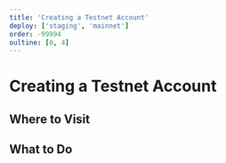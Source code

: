 ```yaml
---
title: 'Creating a Testnet Account'
deploy: ['staging', 'mainnet']
order: -99994
oultine: [0, 4]
---
```


# Creating a Testnet Account

## Where to Visit

## What to Do

